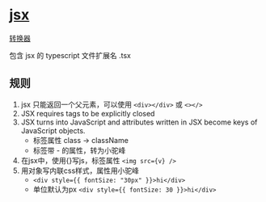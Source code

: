 # [jsx](https://react.dev/learn/writing-markup-with-jsx)

[转换器](https://transform.tools/html-to-jsx)

包含 jsx 的 typescript 文件扩展名 .tsx

## 规则

1) jsx 只能返回一个父元素，可以使用 `<div></div>` 或 `<></>`
2) JSX requires tags to be explicitly closed
3) JSX turns into JavaScript and attributes written in JSX become keys of JavaScript objects.
    - 标签属性 class -> className
    - 标签带 - 的属性，转为小驼峰
4) 在jsx中，使用{}写js，标签属性 `<img src={v} />`
5) 用对象写内联css样式，属性用小驼峰
    - `<div style={{ fontSize: "30px" }}>hi</div>`
    - 单位默认为px `<div style={{ fontSize: 30 }}>hi</div>`
